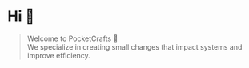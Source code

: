 #  Hi 👋


> Welcome to PocketCrafts 🎁  
> We specialize in creating small changes that impact systems and improve efficiency.
